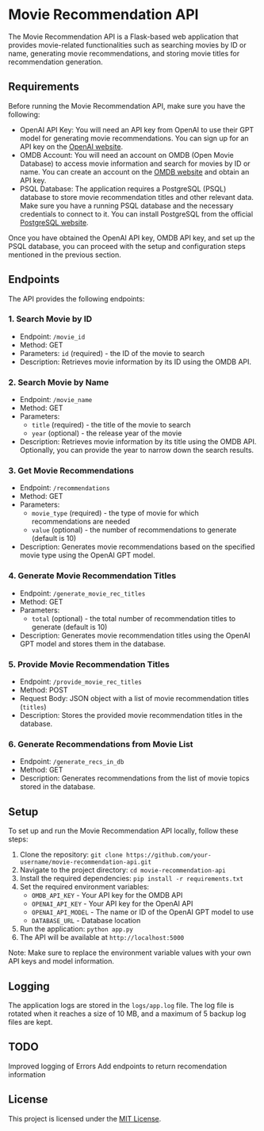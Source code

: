 # Movie Recommendation API

The Movie Recommendation API is a Flask-based web application that provides movie-related functionalities such as searching movies by ID or name, generating movie recommendations, and storing movie titles for recommendation generation.

## Requirements

Before running the Movie Recommendation API, make sure you have the following:

- OpenAI API Key: You will need an API key from OpenAI to use their GPT model for generating movie recommendations. You can sign up for an API key on the [OpenAI website](https://openai.com/).
- OMDB Account: You will need an account on OMDB (Open Movie Database) to access movie information and search for movies by ID or name. You can create an account on the [OMDB website](https://www.omdbapi.com/) and obtain an API key.
- PSQL Database: The application requires a PostgreSQL (PSQL) database to store movie recommendation titles and other relevant data. Make sure you have a running PSQL database and the necessary credentials to connect to it. You can install PostgreSQL from the official [PostgreSQL website](https://www.postgresql.org/).

Once you have obtained the OpenAI API key, OMDB API key, and set up the PSQL database, you can proceed with the setup and configuration steps mentioned in the previous section.

## Endpoints

The API provides the following endpoints:

### 1. Search Movie by ID

- Endpoint: `/movie_id`
- Method: GET
- Parameters: `id` (required) - the ID of the movie to search
- Description: Retrieves movie information by its ID using the OMDB API.

### 2. Search Movie by Name

- Endpoint: `/movie_name`
- Method: GET
- Parameters: 
    - `title` (required) - the title of the movie to search
    - `year` (optional) - the release year of the movie
- Description: Retrieves movie information by its title using the OMDB API. Optionally, you can provide the year to narrow down the search results.

### 3. Get Movie Recommendations

- Endpoint: `/recommendations`
- Method: GET
- Parameters: 
    - `movie_type` (required) - the type of movie for which recommendations are needed
    - `value` (optional) - the number of recommendations to generate (default is 10)
- Description: Generates movie recommendations based on the specified movie type using the OpenAI GPT model.

### 4. Generate Movie Recommendation Titles

- Endpoint: `/generate_movie_rec_titles`
- Method: GET
- Parameters: 
    - `total` (optional) - the total number of recommendation titles to generate (default is 10)
- Description: Generates movie recommendation titles using the OpenAI GPT model and stores them in the database.

### 5. Provide Movie Recommendation Titles

- Endpoint: `/provide_movie_rec_titles`
- Method: POST
- Request Body: JSON object with a list of movie recommendation titles (`titles`)
- Description: Stores the provided movie recommendation titles in the database.

### 6. Generate Recommendations from Movie List

- Endpoint: `/generate_recs_in_db`
- Method: GET
- Description: Generates recommendations from the list of movie topics stored in the database.

## Setup

To set up and run the Movie Recommendation API locally, follow these steps:

1. Clone the repository: `git clone https://github.com/your-username/movie-recommendation-api.git`
2. Navigate to the project directory: `cd movie-recommendation-api`
3. Install the required dependencies: `pip install -r requirements.txt`
4. Set the required environment variables:
    - `OMDB_API_KEY` - Your API key for the OMDB API
    - `OPENAI_API_KEY` - Your API key for the OpenAI API
    - `OPENAI_API_MODEL` - The name or ID of the OpenAI GPT model to use
    - `DATABASE_URL` - Database location
5. Run the application: `python app.py`
6. The API will be available at `http://localhost:5000`

Note: Make sure to replace the environment variable values with your own API keys and model information.

## Logging

The application logs are stored in the `logs/app.log` file. The log file is rotated when it reaches a size of 10 MB, and a maximum of 5 backup log files are kept.

## TODO
Improved logging of Errors
Add endpoints to return recomendation information

## License

This project is licensed under the [MIT License](LICENSE).
